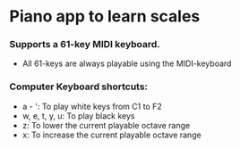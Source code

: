 # Piano app to learn scales

### Supports a 61-key MIDI keyboard.
- All 61-keys are always playable using the MIDI-keyboard

### Computer Keyboard shortcuts:
- a - ': To play white keys from C1 to F2
- w, e, t, y, u: To play black keys  
- z: To lower the current playable octave range 
- x: To increase the current playable octave range 

